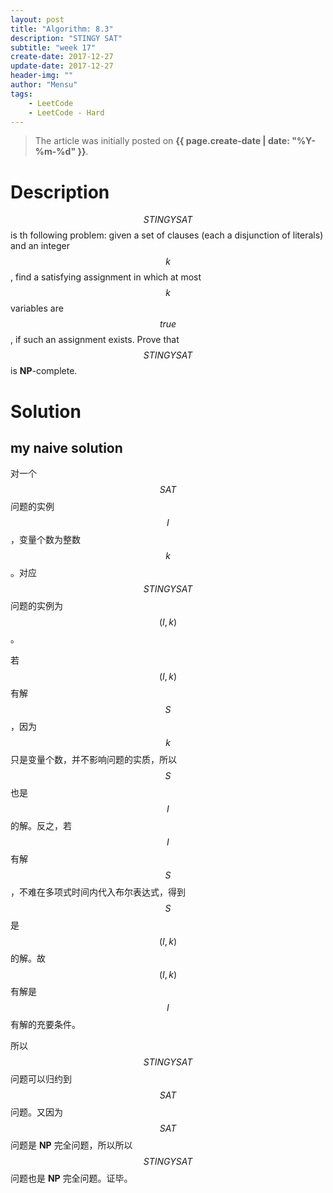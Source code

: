 ```yaml
---
layout: post
title: "Algorithm: 8.3"
description: "STINGY SAT"
subtitle: "week 17"
create-date: 2017-12-27
update-date: 2017-12-27
header-img: ""
author: "Mensu"
tags:
    - LeetCode
    - LeetCode - Hard
---
```


> The article was initially posted on **{{ page.create-date | date: "%Y-%m-%d" }}**.


# Description

$$STINGY SAT$$ is th following problem: given a set of clauses (each a disjunction of literals) and an integer $$k$$, find a satisfying assignment in which at most $$k$$ variables are $$true$$, if such an assignment exists. Prove that $$STINGY SAT$$ is **NP**-complete.

# Solution

## my naive solution

对一个 $$SAT$$ 问题的实例 $$I$$，变量个数为整数 $$k$$。对应 $$STINGY SAT$$ 问题的实例为 $$(I, k)$$。

若 $$(I, k)$$ 有解 $$S$$，因为 $$k$$ 只是变量个数，并不影响问题的实质，所以 $$S$$ 也是 $$I$$ 的解。反之，若 $$I$$ 有解 $$S$$，不难在多项式时间内代入布尔表达式，得到 $$S$$ 是 $$(I, k)$$ 的解。故 $$(I, k)$$ 有解是 $$I$$ 有解的充要条件。

所以 $$STINGY SAT$$ 问题可以归约到 $$SAT$$ 问题。又因为 $$SAT$$ 问题是 **NP** 完全问题，所以所以 $$STINGY SAT$$ 问题也是 **NP** 完全问题。证毕。
